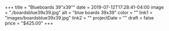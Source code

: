 +++
title = "Blueboards 39\"x39\""
date = 2019-07-12T17:28:41-04:00
image = "./boardsblue39x39.jpg"
alt = "blue boards 39x39"
color = ""
link1 = "images/boardsblue39x39.jpg"
link2 = ""
projectDate = ""
draft = false
price = "$425.00"
+++
